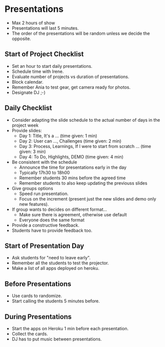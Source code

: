 # Presentations

- Max 2 hours of show
- Presentations will last 5 minutes.
- The order of the presentations will be random unless we decide the opposite.


## Start of Project Checklist
- Set an hour to start daily presentations.
- Schedule time with Irene.
- Evaluate number of projects vs duration of presentations.
- Block calendar.
- Remember Ania to test gear, get camera ready for photos.
- Designate DJ ;-)


## Daily Checklist

- Consider adapting the slide schedule to the actual number of days in the project week
- Provide slides:
  - Day 1: Title, It's a ... (time given: 1 min)
  - Day 2: User can ..., Challenges (time given: 2 min)
  - Day 3: Process, Learnings, If I were to start from scratch ... (time given: 3 min)
  - Day 4: To Do, Highlights, DEMO (time given: 4 min)
- Be consistent with the schedule
  - Announce the time for presentations early in the day
  - Typically 17h30 to 18h00
  - Remember students 30 mins before the agreed time
  - Remember students to also keep updating the previouss slides 
- Give groups options 
  - Speed run presentation.
  - Focus on the increment (present just the new slides and demo only new features).
- If group wants to decides on different format...
  - Make sure there is agreement, otherwise use default
  - Everyone does the same format
- Provide a constructive feedback.
- Students have to provide feedback too.


## Start of Presentation Day
- Ask students for "need to leave early".
- Remember all the students to test the projector.
- Make a list of all apps deployed on heroku.


## Before Presentations
- Use cards to randomize.
- Start calling the students 5 minutes before.


## During Presentations

- Start the apps on Heroku 1 min before each presentation.
- Collect the cards.
- DJ has to put music between presentations.
